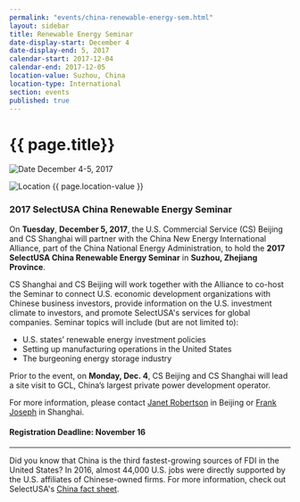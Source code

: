 ```yaml
---
permalink: "events/china-renewable-energy-sem.html"
layout: sidebar
title: Renewable Energy Seminar
date-display-start: December 4
date-display-end: 5, 2017
calendar-start: 2017-12-04
calendar-end: 2017-12-05
location-value: Suzhou, China
location-type: International
section: events
published: true
---
```


# {{ page.title}}

![Date](https://google.github.io/material-design-icons/action/svg/design/ic_event_24px.svg "Date") December 4-5, 2017

![Location](http://google.github.io/material-design-icons/social/svg/design/ic_location_city_24px.svg "Location") {{ page.location-value }}

### 2017 SelectUSA China Renewable Energy Seminar

On **Tuesday**, **December 5, 2017**, the U.S. Commercial Service (CS) Beijing and CS Shanghai will partner with the China New Energy International Alliance, part of the China National Energy Administration, to hold the **2017 SelectUSA China Renewable Energy Seminar** in **Suzhou, Zhejiang Province**. 

CS Shanghai and CS Beijing will work together with the Alliance to co-host the Seminar to connect U.S. economic development organizations with Chinese business investors, provide information on the U.S. investment climate to investors, and promote SelectUSA's services for global companies. Seminar topics will include (but are not limited to): 

* U.S. states’ renewable energy investment policies
* Setting up manufacturing operations in the United States
* The burgeoning energy storage industry

Prior to the event, on **Monday, Dec. 4**, CS Beijing and CS Shanghai will lead a site visit to GCL, China’s largest private power development operator.  

For more information, please contact [Janet Robertson](mailto:janet.robertson@trade.gov) in Beijing or [Frank Joseph](mailto:frank.joseph@trade.gov) in Shanghai.

#### Registration Deadline: November 16

---

Did you know that China is the third fastest-growing sources of FDI in the United States? In 2016, almost 44,000 U.S. jobs were directly supported by the U.S. affiliates of Chinese-owned firms. For more information, check out SelectUSA's [China fact sheet](https://www.selectusa.gov/country-fact-sheet/China).
